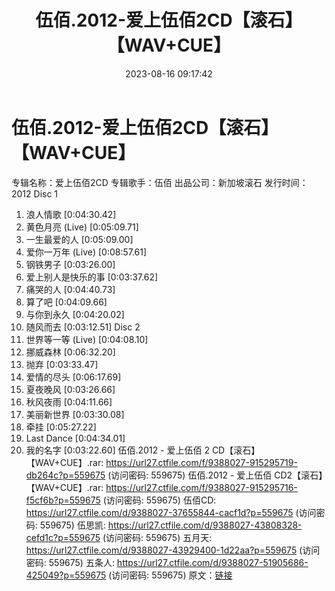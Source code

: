 ﻿---
title: 伍佰.2012-爱上伍佰2CD【滚石】【WAV+CUE】
date: 2023-08-16 09:17:42
categories: WAV车载音乐、镜像
tags: 华语中文
---
# 伍佰.2012-爱上伍佰2CD【滚石】【WAV+CUE】

专辑名称：爱上伍佰2CD
专辑歌手：伍佰
出品公司：新加坡滚石
发行时间：2012
Disc 1
01. 浪人情歌 [0:04:30.42]
02. 黄色月亮 (Live) [0:05:09.71]
03. 一生最爱的人 [0:05:09.00]
04. 爱你一万年 (Live) [0:08:57.61]
05. 钢铁男子 [0:03:26.00]
06. 爱上别人是快乐的事 [0:03:37.62]
07. 痛哭的人 [0:04:40.73]
08. 算了吧 [0:04:09.66]
09. 与你到永久 [0:04:20.02]
10. 随风而去 [0:03:12.51]
Disc 2
01. 世界等一等 (Live) [0:04:08.10]
02. 挪威森林 [0:06:32.20]
03. 抛弃 [0:03:33.47]
04. 爱情的尽头 [0:06:17.69]
05. 夏夜晚风 [0:03:26.66]
06. 秋风夜雨 [0:04:11.66]
07. 美丽新世界 [0:03:30.08]
08. 牵挂 [0:05:27.22]
09. Last Dance [0:04:34.01]
10. 我的名字 [0:03:22.60]
伍佰.2012 - 爱上伍佰 2 CD【滚石】【WAV+CUE】.rar: https://url27.ctfile.com/f/9388027-915295719-db264c?p=559675
(访问密码: 559675)
伍佰.2012 - 爱上伍佰 CD2【滚石】【WAV+CUE】.rar: https://url27.ctfile.com/f/9388027-915295716-f5cf6b?p=559675
(访问密码: 559675)
伍佰CD: https://url27.ctfile.com/d/9388027-37655844-cacf1d?p=559675
(访问密码: 559675)
伍思凯: https://url27.ctfile.com/d/9388027-43808328-cefd1c?p=559675
(访问密码: 559675)
五月天: https://url27.ctfile.com/d/9388027-43929400-1d22aa?p=559675
(访问密码: 559675)
五条人: https://url27.ctfile.com/d/9388027-51905686-425049?p=559675
(访问密码: 559675)
原文：[链接](https://blog.sina.com.cn/s/blog_1647c7e760103134p.html)